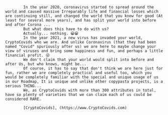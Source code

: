            In the year 2020, coronavirus started to spread around the world and caused massive Irreparably life and financial losses which are continuing still, and changed the world that you knew for good (At least for several more years), and has split your world into before and after Corona ...
            But what does this have to do with us?
            Actually... nothing. 😁😁
            In the year 2021, a new virus has invaded your world, CryptoCovids who we are. And unlike Coronavirus (that they had been named "Covid" spuriously after us) we are here to maybe change your view of viruses and bring some happiness and fun, and perhaps a little financial profit. 😜
            We don't claim that your world would split into before and after Us, but who knows, might be...
            Of course, it has to say that don't think we are here just for fun, rather we are completely practical and useful too, which you would be completely familiar with the special and unique usage of us in our Roadmap, It is unique and unlike other copypasta projects, is a serious THING...
            We, as CryptoCovids with more than 300 attributes in total, have so plenty of varieties that we can claim each of us could be considered RARE.

            [CryptoCovids], (https://www.CryptoCovids.com)